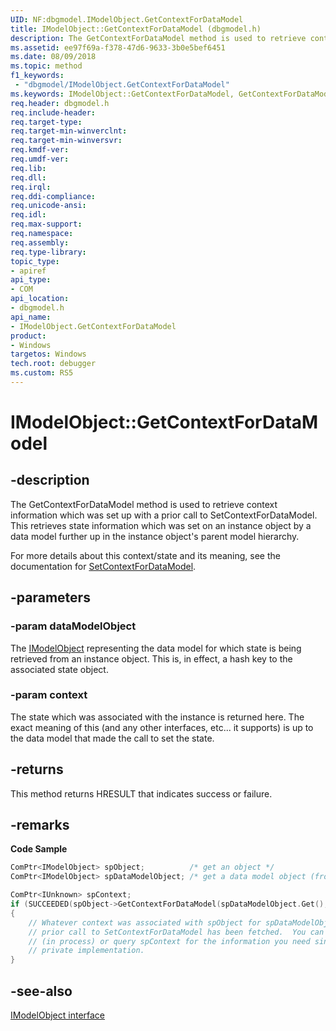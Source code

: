 ```yaml
---
UID: NF:dbgmodel.IModelObject.GetContextForDataModel
title: IModelObject::GetContextForDataModel (dbgmodel.h)
description: The GetContextForDataModel method is used to retrieve context information which was set up with a prior call to SetContextForDataModel. 
ms.assetid: ee97f69a-f378-47d6-9633-3b0e5bef6451
ms.date: 08/09/2018
ms.topic: method
f1_keywords:
 - "dbgmodel/IModelObject.GetContextForDataModel"
ms.keywords: IModelObject::GetContextForDataModel, GetContextForDataModel, IModelObject.GetContextForDataModel, IModelObject::GetContextForDataModel, IModelObject.GetContextForDataModel
req.header: dbgmodel.h
req.include-header:
req.target-type:
req.target-min-winverclnt:
req.target-min-winversvr:
req.kmdf-ver:
req.umdf-ver:
req.lib:
req.dll:
req.irql: 
req.ddi-compliance:
req.unicode-ansi:
req.idl:
req.max-support:
req.namespace:
req.assembly:
req.type-library: 
topic_type: 
- apiref
api_type: 
- COM
api_location: 
- dbgmodel.h
api_name: 
- IModelObject.GetContextForDataModel
product:
- Windows
targetos: Windows
tech.root: debugger
ms.custom: RS5
---
```


# IModelObject::GetContextForDataModel


## -description

The GetContextForDataModel method is used to retrieve context information which was set up with a prior call to SetContextForDataModel. This retrieves state information which was set on an instance object by a data model further up in the instance object's parent model hierarchy. 

For more details about this context/state and its meaning, see the documentation for [SetContextForDataModel](nf-dbgmodel-imodelobject-setcontextfordatamodel.md). 


## -parameters

### -param dataModelObject

The [IModelObject](nn-dbgmodel-imodelobject.md) representing the data model for which state is being retrieved from an instance object. This is, in effect, a hash key to the associated state object.

### -param context
The state which was associated with the instance is returned here. The exact meaning of this (and any other interfaces, etc... it supports) is up to the data model that made the call to set the state.

## -returns
This method returns HRESULT that indicates success or failure.

## -remarks


**Code Sample**

```cpp
ComPtr<IModelObject> spObject;          /* get an object */
ComPtr<IModelObject> spDataModelObject; /* get a data model object (from an earlier AddParentModel or from GetParentModel, etc...) */

ComPtr<IUnknown> spContext;
if (SUCCEEDED(spObject->GetContextForDataModel(spDataModelObject.Get(), &spContext)))
{
    // Whatever context was associated with spObject for spDataModelObject through a 
    // prior call to SetContextForDataModel has been fetched.  You can static_cast 
    // (in process) or query spContext for the information you need since it is 
    // private implementation.
}
```

## -see-also

[IModelObject interface](nn-dbgmodel-imodelobject.md)
